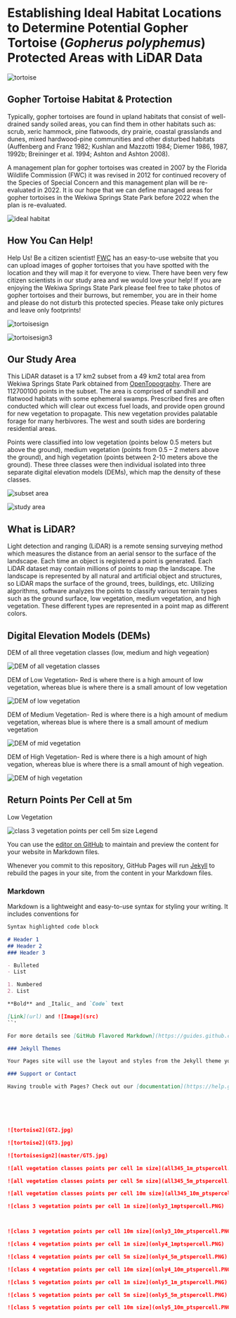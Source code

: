# Establishing Ideal Habitat Locations to Determine Potential Gopher Tortoise (*Gopherus polyphemus*) Protected Areas with LiDAR Data

![tortoise](GT1.jpg)

## Gopher Tortoise Habitat & Protection

Typically, gopher tortoises are found in upland habitats that consist of well-drained sandy soiled areas, you can find them in other habitats such as: scrub, xeric hammock, pine flatwoods, dry prairie, coastal grasslands and dunes, mixed hardwood-pine communities and other disturbed habitats (Auffenberg and Franz 1982; Kushlan and Mazzotti 1984; Diemer 1986, 1987, 1992b; Breininger et al. 1994; Ashton and Ashton 2008). 

A management plan for gopher tortoises was created in 2007 by the Florida Wildlife Commission (FWC) it was revised in 2012 for continued recovery of the Species of Special Concern and this management plan will be re-evaluated in 2022. It is our hope that we can define managed areas for gopher tortoises in the Wekiwa Springs State Park before 2022 when the plan is re-evaluated. 

![ideal habitat](sandhill.jpg)

## How You Can Help!

Help Us! Be a citizen scientist! [FWC](https://mangomap.com/fwcwebmaster/maps/52930/Gopher-Tortoise-Sightings#) has an easy-to-use website that you can upload images of gopher tortoises that you have spotted with the location and they will map it for everyone to view. There have been very few citizen scientists in our study area and we would love your help! If you are enjoying the Wekiwa Springs State Park please feel free to take photos of gopher tortoises and their burrows, but remember, you are in their home and please do not disturb this protected species. Please take only pictures and leave only footprints!

![tortoisesign](GT4.jpg)

![tortoisesign3](GT6.JPG)

## Our Study Area

This LiDAR dataset is a 17 km2 subset from a 49 km2 total area from Wekiwa Springs State Park obtained from [OpenTopography](http://opentopo.sdsc.edu/lidarDataset?opentopoID=OTLAS.062012.26917.1). There are 112700100 points in the subset. The area is comprised of sandhill and flatwood habitats with some ephemeral swamps. Prescribed fires are often conducted which will clear out excess fuel loads, and provide open ground for new vegetation to propagate. This new vegetation provides palatable forage for many herbivores. The west and south sides are bordering residential areas.
 
Points were classified into low vegetation (points below 0.5 meters but above the ground), medium vegetation (points from 0.5 – 2 meters above the ground), and high vegetation (points between 2-10 meters above the ground). These three classes were then individual isolated into three separate digital elevation models (DEMs), which map the density of these classes. 

![subset area](subsetarea.png)

![study area](StudyArea.PNG)

## What is LiDAR?

Light detection and ranging (LiDAR) is a remote sensing surveying method which measures the distance from an aerial sensor to the surface of the landscape. Each time an object is registered a point is generated. Each LiDAR dataset may contain millions of points to map the landscape. The landscape is represented by all natural and artificial object and structures, so LiDAR maps the surface of the ground, trees, buildings, etc. Utilizing algorithms, software analyzes the points to classify various terrain types such as the ground surface, low vegetation, medium vegetation, and high vegetation. These different types are represented in a point map as different colors.

## Digital Elevation Models (DEMs)

DEM of all three vegetation classes (low, medium and high vegeation) 

![DEM of all vegetation classes](DEMclass3_4_5.PNG)

DEM of Low Vegetation- Red is where there is a high amount of low vegetation, whereas blue is where there is a small amount of low vegetation 

![DEM of low vegetation](DEMclass3.PNG)

DEM of Medium Vegetation- Red is where there is a high amount of medium vegetation, whereas blue is where there is a small amount of medium vegetation 

![DEM of mid vegetation](DEMclass4.PNG)

DEM of High Vegetation- Red is where there is a high amount of high vegation, whereas blue is where there is a small amount of high vegeation. 

![DEM of high vegetation](DEMclass5.PNG)

## Return Points Per Cell at 5m

Low Vegetation

![class 3 vegetation points per cell 5m size](only3_5m_ptspercell.PNG)
Legend 

You can use the [editor on GitHub](https://github.com/brittanyjason/tortoise_mapping/edit/master/README.md) to maintain and preview the content for your website in Markdown files.

Whenever you commit to this repository, GitHub Pages will run [Jekyll](https://jekyllrb.com/) to rebuild the pages in your site, from the content in your Markdown files.

### Markdown

Markdown is a lightweight and easy-to-use syntax for styling your writing. It includes conventions for

```markdown
Syntax highlighted code block

# Header 1
## Header 2
### Header 3

- Bulleted
- List

1. Numbered
2. List

**Bold** and _Italic_ and `Code` text

[Link](url) and ![Image](src)
``'

For more details see [GitHub Flavored Markdown](https://guides.github.com/features/mastering-markdown/).

### Jekyll Themes

Your Pages site will use the layout and styles from the Jekyll theme you have selected in your [repository settings](https://github.com/brittanyjason/tortoise_mapping/settings). The name of this theme is saved in the Jekyll `_config.yml` configuration file.

### Support or Contact

Having trouble with Pages? Check out our [documentation](https://help.github.com/categories/github-pages-basics/) or [contact support](https://github.com/contact) and we’ll help you sort it out.






![tortoise2](GT2.jpg)

![tortoise2](GT3.jpg)

![tortoisesign2](master/GT5.jpg)

![all vegetation classes points per cell 1m size](all345_1m_ptspercell.PNG)

![all vegetation classes points per cell 5m size](all345_5m_ptspercell.PNG)

![all vegetation classes points per cell 10m size](all345_10m_ptspercell.PNG)

![class 3 vegetation points per cell 1m size](only3_1mptspercell.PNG)



![class 3 vegetation points per cell 10m size](only3_10m_ptspercell.PNG)

![class 4 vegetation points per cell 1m size](only4_1mptspercell.PNG)

![class 4 vegetation points per cell 5m size](only4_5m_ptspercell.PNG)

![class 4 vegetation points per cell 10m size](only4_10m_ptspercell.PNG)

![class 5 vegetation points per cell 1m size](only5_1m_ptspercell.PNG)

![class 5 vegetation points per cell 5m size](only5_5m_ptspercell.PNG)

![class 5 vegetation points per cell 10m size](only5_10m_ptspercell.PNG)
